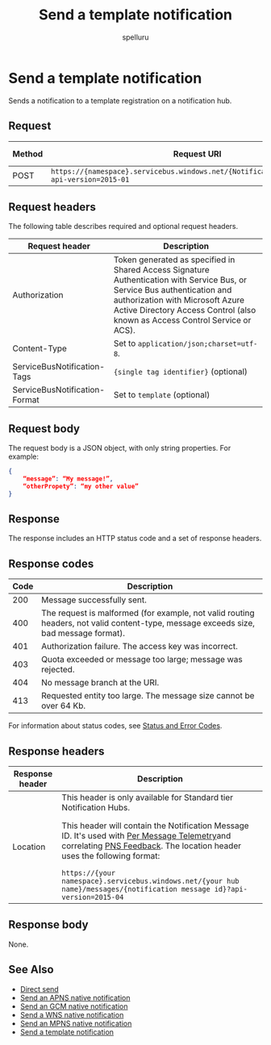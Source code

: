 ﻿---
title: "Send a template notification"
ms.custom: ""
ms.date: "2019-04-05"
ms.prod: "azure"
ms.reviewer: ""
ms.service: "notification-hubs"
ms.suite: ""
ms.tgt_pltfrm: ""
ms.topic: "reference"
author: "spelluru"
ms.author: "spelluru"
manager: "timlt"

---


# Send a template notification
Sends a notification to a template registration on a notification hub.

## Request

| Method | Request URI | HTTP Version |
|------- | ----------- | ------------ | 
| POST | `https://{namespace}.servicebus.windows.net/{NotificationHub}/messages/?api-version=2015-01` | HTTP/1.1 |


## Request headers

The following table describes required and optional request headers.

| Request header | Description |
| -------------- | ----------- |
| Authorization | Token generated as specified in Shared Access Signature Authentication with Service Bus, or Service Bus authentication and authorization with Microsoft Azure Active Directory Access Control (also known as Access Control Service or ACS). |
| Content-Type | Set to `application/json;charset=utf-8`. |
| ServiceBusNotification-Tags | `{single tag identifier}` (optional) |
| ServiceBusNotification-Format | Set to `template` (optional) |

## Request body

The request body is a JSON object, with only string properties. For example:

```json
{
    “message”: “My message!”,
    “otherPropety”: “my other value”
}
```

## Response

The response includes an HTTP status code and a set of response headers.

## Response codes

| Code | Description |
| ---- | ----------- | 
| 200 | Message successfully sent. |
| 400 | The request is malformed (for example, not valid routing headers, not valid content-type, message exceeds size, bad message format). |
| 401 | Authorization failure. The access key was incorrect. |
| 403 | Quota exceeded or message too large; message was rejected. |
| 404 | No message branch at the URI. |
| 413 | Requested entity too large. The message size cannot be over 64 Kb. |


For information about status codes, see [Status and Error Codes](/rest/api/storageservices/Common-REST-API-Error-Codes).

## Response headers
	
| Response header | Description |
| --------------- | ----------- | 
| Location | This header is only available for Standard tier Notification Hubs.<p>This header will contain the Notification Message ID. It's used with [Per Message Telemetry](get-notification-message-telemetry.md)and correlating [PNS Feedback](get-pns-feedback.md). The location header uses the following format:</p>`https://{your namespace}.servicebus.windows.net/{your hub name}/messages/{notification message id}?api-version=2015-04` |


## Response body

None.

## See Also
- [Direct send](direct-send.md)  
- [Send an APNS native notification](send-apns-native-notification.md)  
- [Send an GCM native notification](send-gcm-native-notification.md)  
- [Send a WNS native notification](send-wns-native-notification.md)
- [Send an MPNS native notification](send-mpns-native-notification.md)  
- [Send a template notification](send-template-notification.md)  

